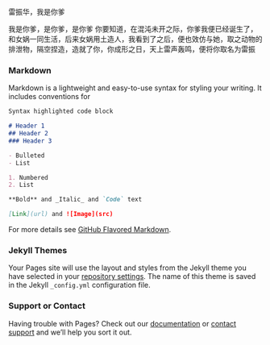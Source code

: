 雷振华，我是你爹

我是你爹，是你爹，是你爹
你要知道，在混沌未开之际，你爹我便已经诞生了，和女娲一同生活，后来女娲用土造人，我看到了之后，便也效仿与她，取之动物的排泄物，隔空捏造，造就了你，你成形之日，天上雷声轰鸣，便将你取名为雷振

### Markdown

Markdown is a lightweight and easy-to-use syntax for styling your writing. It includes conventions for

```markdown
Syntax highlighted code block

# Header 1
## Header 2
### Header 3

- Bulleted
- List

1. Numbered
2. List

**Bold** and _Italic_ and `Code` text

[Link](url) and ![Image](src)
```

For more details see [GitHub Flavored Markdown](https://guides.github.com/features/mastering-markdown/).

### Jekyll Themes

Your Pages site will use the layout and styles from the Jekyll theme you have selected in your [repository settings](https://github.com/LINDFENG/second/settings). The name of this theme is saved in the Jekyll `_config.yml` configuration file.

### Support or Contact

Having trouble with Pages? Check out our [documentation](https://help.github.com/categories/github-pages-basics/) or [contact support](https://github.com/contact) and we’ll help you sort it out.
